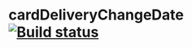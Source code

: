 # cardDeliveryChangeDate [![Build status](https://ci.appveyor.com/api/projects/status/0wo9gewxippc75on/branch/master?svg=true)](https://ci.appveyor.com/project/OlgaStash/carddeliverychangedate/branch/master)
